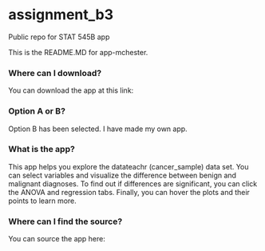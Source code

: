 # assignment_b3
Public repo for STAT 545B app

This is the README.MD for app-mchester.

### Where can I download?

You can download the app at this link:


### Option A or B?

Option B has been selected. I have made my own app. 

### What is the app?

This app helps you explore the datateachr (cancer_sample) data set. You can select variables and visualize the difference between benign and malignant diagnoses. To find out if differences are significant, you can click the ANOVA and regression tabs. Finally, you can hover the plots and their points to learn more.

### Where can I find the source?

You can source the app here: 